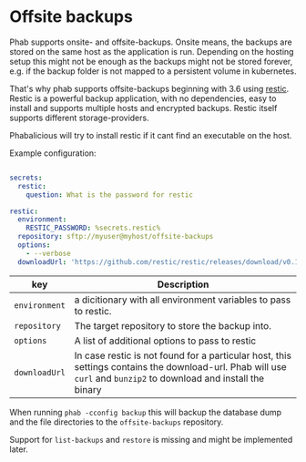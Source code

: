 # Offsite backups

Phab supports onsite- and offsite-backups. Onsite means, the backups are stored on the same host as the application is run. Depending on the hosting setup this might not be enough as the backups might not be stored forever, e.g. if the backup folder is not mapped to a persistent volume in kubernetes.

That's why phab supports offsite-backups beginning with 3.6 using [restic](https://restic.readthedocs.io/en/latest/index.html). Restic is a powerful backup application, with no dependencies, easy to install and supports multiple hosts and encrypted backups. Restic itself supports different storage-providers.

Phabalicious will try to install restic if it cant find an executable on the host.

Example configuration:

```yaml

secrets:
  restic:
    question: What is the password for restic

restic:
  environment:
    RESTIC_PASSWORD: %secrets.restic%
  repository: sftp://myuser@myhost/offsite-backups
  options:
    - --verbose
  downloadUrl: 'https://github.com/restic/restic/releases/download/v0.12.0/restic_0.12.0_linux_amd64.bz2'
```

| key           | Description                                                     |
|---------------|-----------------------------------------------------------------|
| `environment` | a dicitionary with all environment variables to pass to restic. |
| `repository`  | The target repository to store the backup into.                 |
| `options`     | A list of additional options to pass to restic                  |
| `downloadUrl` | In case restic is not found for a particular host, this settings contains the download-url. Phab will use `curl` and `bunzip2` to download and install the binary |


When running `phab -cconfig backup` this will backup the database dump and the file directories to the `offsite-backups` repository.


Support for `list-backups` and `restore` is missing and might be implemented later.
